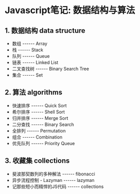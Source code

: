 # Javascript笔记: 数据结构与算法

## 1. 数据结构 data structure
* 数组 ------ Array
* 栈 ------ Stack
* 队列 ------ Queue
* 链表 ------ Linked List
* 二叉查找树 ------ Binary Search Tree
* 集合 ------ Set

## 2. 算法 algorithms
* 快速排序 ------ Quick Sort
* 希尔排序 ------ Shell Sort
* 归并排序 ------ Merge Sort
* 二分查找 ------ Binary Search
* 全排列 ------ Permutation
* 组合 ------ Combination
* 优先队列 ------ Priority Queue

## 3. 收藏集 collections
* 斐波那契数列的多种解法 ------ fibonacci
* 异步流程控制 - Lazyman ------ lazyman
* 记那些短小而精悍的JS代码 ------ collections
